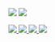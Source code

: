 ![](http://github-profile-summary-cards.vercel.app/api/cards/stats?username=hadihammurabi&theme=github)
![](http://github-profile-summary-cards.vercel.app/api/cards/most-commit-language?username=hadihammurabi&theme=github)

<a href="https://stackoverflow.com/story/hadihammurabi">
 <img src="https://img.shields.io/badge/-Stackoverflow-FE7A16?style=for-the-badge&logo=stack-overflow&logoColor=white"/>
</a>
<a href="https://www.linkedin.com/in/hadihammurabi/">
 <img src="https://img.shields.io/badge/linkedin-%230077B5.svg?style=for-the-badge&logo=linkedin&logoColor=white"/>
</a>
<a href="https://www.youtube.com/c/tamankodekode">
 <img src="https://img.shields.io/badge/youtube-%23E05D44.svg?style=for-the-badge&logo=youtube&logoColor=white"/>
</a>
<a href="https://www.codewars.com/users/hadihammurabi">
 <img src="https://www.codewars.com/users/hadihammurabi/badges/small"/>
</a>
